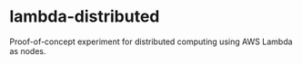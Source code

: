 # lambda-distributed
Proof-of-concept experiment for distributed computing using AWS Lambda as nodes.
